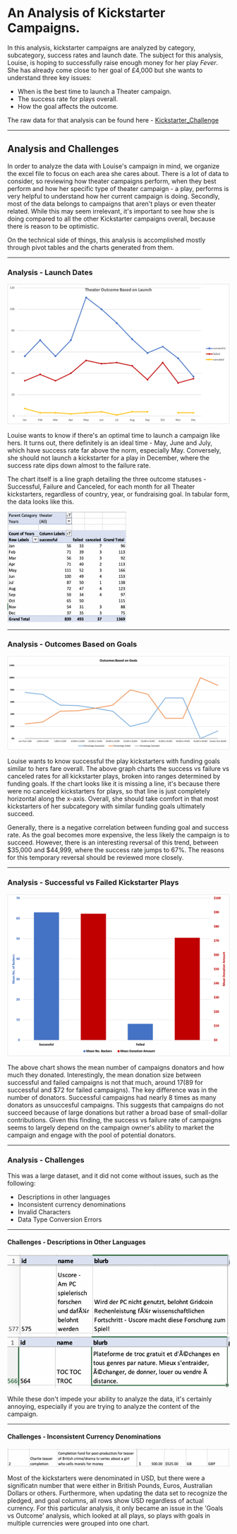 # An Analysis of Kickstarter Campaigns.

In this analysis, kickstarter campaigns are analyzed by category, subcategory, success rates and launch date. 
The subject for this analysis, Louise, is hoping to successfully raise enough money for her play *Fever*. She has already come close to her goal of £4,000 but she wants to understand three key issues:

- When is the best time to launch a Theater campaign.
- The success rate for plays overall.
- How the goal affects the outcome.

The raw data for that analysis can be found here - [Kickstarter_Challenge](https://github.com/carlosjennings1991/kickstarter_analysis/blob/main/Kickstarter_Challenge.xlsx)

---
## Analysis and Challenges

In order to analyze the data with Louise's campaign in mind, we organize the excel file to focus on each area she cares about. There is a lot of data to consider, so reviewing how theater campaigns perform, when they best perform and how her specific type of theater campaign - a play, performs is very helpful to understand how her current campaign is doing. Secondly, most of the data belongs to campaigns that aren't plays or even theater related. While this may seem irrelevant, it's important to see how she is doing compared to all the other Kickstarter campaigns overall, because there is reason to be optimistic.

On the technical side of things, this analysis is accomplished mostly through pivot tables and the charts generated from them.

___

### Analysis - Launch Dates

![Theater Outcomes vs Launch](https://github.com/carlosjennings1991/kickstarter_analysis/blob/main/resources/Theater_Outcomes_vs_Launch.png)

Louise wants to know if there's an optimal time to launch a campaign like hers. It turns out, there definitely is an ideal time - May, June and July, which have success rate far above the norm, especially May. Conversely, she should not launch a kickstarter for a play in December, where the success rate dips down almost to the failure rate. 

The chart itself is a line graph detailing the three outcome statuses - Successful, Failure and Canceled, for each month for all Theater kickstarters, regardless of country, year, or fundraising goal. In tabular form, the data looks like this. 

<img src="https://github.com/carlosjennings1991/kickstarter_analysis/blob/main/resources/theater_outcomes_tabular.png" width="270" height="250">

---
### Analysis - Outcomes Based on Goals

![Outcomes Based on Goals](https://github.com/carlosjennings1991/kickstarter_analysis/blob/main/resources/Outcomes_vs_Goals.png)

Louise wants to know successful the play kickstarters with funding goals similar to hers fare overall. The above graph charts the success vs failure vs canceled rates for all kickstarter plays, broken into ranges determined by funding goals. If the chart looks like it is missing a line, it's because there were no canceled kickstarters for plays, so that line is just completely horizontal along the x-axis.
Overall, she should take comfort in that most kickstarters of her subcategory with similar funding goals ultimately succeed. 

Generally, there is a negative correlation between funding goal and success rate. As the goal becomes more expensive, the less likely the campaign is to succeed. However, there is an interesting reversal of this trend, between $35,000 and $44,999, where the success rate jumps to 67%. The reasons for this temporary reversal should be reviewed more closely. 

---
### Analysis - Successful vs Failed Kickstarter Plays

![Successful vs Failed Kickstarter Plays](https://github.com/carlosjennings1991/kickstarter_analysis/blob/main/resources/Successful_vs_Unsuccessful_Plays.png)

The above chart shows the mean number of campaigns donators and how much they donated. Interestingly, the mean donation size between successful and failed campaigns is not that much, around $17 ($89 for successful and $72 for failed campaigns). The key difference was in the number of donators. Successful campaigns had nearly 8 times as many donators as unsuccesful campaigns. This suggests that campaigns do not succeed because of large donations but rather a broad base of small-dollar contributions. Given this finding, the success vs failure rate of campaigns seems to largely depend on the campaign owner's ability to market the campaign and engage with the pool of potential donators. 

---
### Analysis - Challenges

This was a large dataset, and it did not come without issues, such as the following: 
- Descriptions in other languages
- Inconsistent currency denominations
- Invalid Characters
- Data Type Conversion Errors

---

#### Challenges - Descriptions in Other Languages

![Description in German](https://github.com/carlosjennings1991/kickstarter_analysis/blob/main/resources/Description_In_German_Screenshot.png)
![Description in French](https://github.com/carlosjennings1991/kickstarter_analysis/blob/main/resources/Description_In_French_Screenshot.png)

While these don't impede your ability to analyze the data, it's certainly annoying, especially if you are trying to analyze the content of the campaign.

---

#### Challenges - Inconsistent Currency Denominations

![British Pound](https://github.com/carlosjennings1991/kickstarter_analysis/blob/main/resources/British%20Pound.png)

Most of the kickstarters were denominated in USD, but there were a significatn number that were either in British Pounds, Euros, Australian Dollars or others. Furthermore, when updating the data set to recognize the pledged, and goal columns, all rows show USD regardless of actual currency. 
For this particular analysis, it only became an issue in the 'Goals vs Outcome' analysis, which looked at all plays, so plays with goals in multiple currencies were grouped into one chart. 
